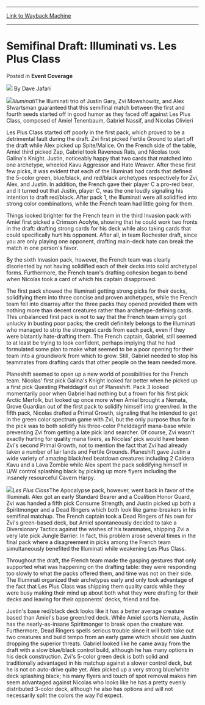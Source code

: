 
---
[Link to Wayback Machine](https://web.archive.org/web/20220518031821/https://magic.wizards.com/en/articles/archive/event-coverage/semifinal-draft-illuminati-vs-les-plus-class-2000-01-01-0)

[_metadata_:author]:- "Dave Jafari"
[_metadata_:description]:- "IlluminatiThe Illuminati trio of Justin Gary, Zvi Mowshowitz, and Alex Shvartsman guaranteed that this semifinal match between the first and fourth seeds started off in good humor as they faced off against Les Plus Class, composed of Amiel Tenenbaum, Gabriel Nassif, and Nicolas Olivieri Les Plus Class started off poorly in the first pack, which proved to be a detrimental fault"
[_metadata_:generator]:- "Drupal 7 (http://drupal.org)"
[_metadata_:node]:- "747706"
[_metadata_:publish_date]:- "2000-01-01"
[_metadata_:source]:- "div-main-content"
[_metadata_:title]:- "Semifinal Draft: Illuminati vs. Les Plus Class"
[_metadata_:wayback_capture_timestamp]:- "2022-05-18 03:18:21"
[_metadata_:wayback_raw_url]:- "https://web.archive.org/web/20220518031821id_/https://magic.wizards.com/en/articles/archive/event-coverage/semifinal-draft-illuminati-vs-les-plus-class-2000-01-01-0"
[_metadata_:wayback_url]:- "https://magic.wizards.com/en/articles/archive/event-coverage/semifinal-draft-illuminati-vs-les-plus-class-2000-01-01-0"
---


Semifinal Draft: Illuminati vs. Les Plus Class
==============================================



 Posted in **Event Coverage**







![](https://media.magic.wizards.com/styles/auth_small/public/generic-avatar-150_481.png)
By Dave Jafari











![](https://media.magic.wizards.com/image_legacy_migration/sideboard/images/ptny01/a803.jpg)*Illuminati*The Illuminati trio of Justin Gary, Zvi Mowshowitz, and Alex Shvartsman guaranteed that this semifinal match between the first and fourth seeds started off in good humor as they faced off against Les Plus Class, composed of Amiel Tenenbaum, Gabriel Nassif, and Nicolas Olivieri


Les Plus Class started off poorly in the first pack, which proved to be a detrimental fault during the draft. Zvi first picked Fertile Ground to start off the draft while Alex picked up Spite/Malice. On the French side of the table, Amiel third picked Zap, Gabriel took Ravenous Rats, and Nicolas took Galina's Knight. Justin, noticeably happy that two cards that matched into one archetype, wheeled Kavu Aggressor and Hate Weaver. After these first few picks, it was evident that each of the Illuminati had cards that defined the 5-color green, blue/black, and red/black archetypes respectively for Zvi, Alex, and Justin. In addition, the French gave their player C a pro-red bear, and it turned out that Justin, player C, was the one loudly signaling his intention to draft red/black. After pack 1, the Illuminati were all solidified into strong color combinations, while the French team had little going for them.


Things looked brighter for the French team in the third Invasion pack with Amiel first picked a Crimson Acolyte, showing that he could work two fronts in the draft: drafting strong cards for his deck while also taking cards that could specifically hurt his opponent. After all, in team Rochester draft, since you are only playing one opponent, drafting main-deck hate can break the match in one person's favor.


By the sixth Invasion pack, however, the French team was clearly disoriented by not having solidified each of their decks into solid archetypal forms. Furthermore, the French team's drafting cohesion began to bend when Nicolas took a card of which his captain disapproved.


The first pack showed the Illuminati getting strong picks for their decks, solidifying them into three concise and proven archetypes, while the French team fell into disarray after the three packs they opened provided them with nothing more than decent creatures rather than archetype-defining cards. This unbalanced first pack is not to say that the French team simply got unlucky in busting poor packs; the credit definitely belongs to the Illuminati who managed to strip the strongest cards from each pack, even if they were blatantly hate-drafting them. The French captain, Gabriel, still seemed to at least be trying to look confident, perhaps implying that he had formulated some plan to make what seemed to be a poor opening for their team into a groundwork from which to grow. Still, Gabriel needed to stop his teammates from drafting cards that other people on the team needed more.


Planeshift seemed to open up a new world of possibilities for the French team. Nicolas' first pick Galina's Knight looked far better when he picked up a first pick Questing Phelddagrif out of Planeshift. Pack 3 looked momentarily poor when Gabriel had nothing but a frown for his first pick Arctic Merfolk, but looked up once more when Amiel brought a Nemata, Grove Guardian out of the first pack to solidify himself into green/red. In the fifth pack, Nicolas drafted a Primal Growth, signaling that he intended to get in the green color spectrum game with Zvi, but the only purpose thus far in the pick was to both solidify his three-color Phelddagrif mana-base while preventing Zvi from getting a late pick land searcher. Of course, Zvi wasn't exactly hurting for quality mana fixers, as Nicolas' pick would have been Zvi's second Primal Growth, not to mention the fact that Zvi had already taken a number of lair lands and Fertile Grounds. Planeshift gave Justin a wide variety of amazing black/red beatdown creatures including 2 Caldera Kavu and a Lava Zombie while Alex spent the pack solidifying himself in U/W control splashing black by picking up more flyers including the insanely resourceful Cavern Harpy.


![](https://media.magic.wizards.com/image_legacy_migration/sideboard/images/ptny01/a802.jpg)*Les Plus Class*The Apocalypse pack, however, went back in favor of the Illuminati. Alex got an early Standard Bearer and a Coalition Honor Guard, Zvi was handed a fifth pick Consume Strength, and Justin picked up both a Spiritmonger and a Dead Ringers which both look like game-breakers in his semifinal matchup. The French captain took a Dead Ringers of his own for Zvi's green-based deck, but Amiel spontaneously decided to take a Diversionary Tactics against the wishes of his teammates, shipping Zvi a very late pick Jungle Barrier. In fact, this problem arose several times in the final pack where a disagreement in picks among the French team simultaneously benefited the Illuminati while weakening Les Plus Class.


Throughout the draft, the French team made the gasping gestures that only supported what was happening on the drafting table: they were responding too slowly to what the packs offered them, and time was not on their side. The Illuminati organized their archetypes early and only took advantage of the fact that Les Plus Class was shipping them quality cards while they were busy making their mind up about both what they were drafting for their decks and leaving for their opponents' decks, friend and foe.


Justin's base red/black deck looks like it has a better average creature based than Amiel's base green/red deck. While Amiel sports Nemata, Justin has the nearly-as-insane Spiritmonger to break open the creature war. Furthermore, Dead Ringers spells serious trouble since it will both take out two creatures and build tempo from an early game which should see Justin dropping the superior threats. Gabriel looked like he came away from the draft with a slow blue/black control build, although he has many options in his deck construction. Zvi's 5-color green deck is both solid and traditionally advantaged in his matchup against a slower control deck, but he is not on auto-drive quite yet. Alex picked up a very strong blue/white deck splashing black; his many flyers and touch of spot removal makes him seem advantaged against Nicolas who looks like he has a pretty evenly distributed 3-color deck, although he also has options and will not necessarily split the colors the way I'd expect. 







